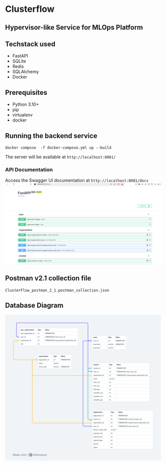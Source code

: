 # Clusterflow

## Hypervisor-like Service for MLOps Platform

## Techstack used
- FastAPI
- SQLite
- Redis
- SQLAlchemy
- Docker


## Prerequisites

- Python 3.10+
- pip
- virtualenv
- docker



## Running the backend service
```
docker compose  -f docker-compose.yml up --build
```


The server will be available at `http://localhost:8081/`

### API Documentation

Access the Swagger UI documentation at `http://localhost:8081/docs`
![Swagger UI](./media/swagger.png)

## Postman v2.1 collection file
`ClusterFlow_postman_2_1.postman_collection.json`


## Database Diagram

![DB Diagram](./media/DBdiagram.png)